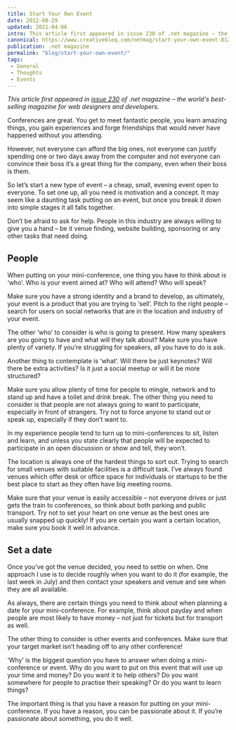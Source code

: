 ```yaml
---
title: Start Your Own Event
date: 2012-08-29
updated: 2021-04-06
intro: This article first appeared in issue 230 of .net magazine – the world's best-selling magazine for web designers and developers. Conferences are great. You get to meet fantastic people, you learn ...
canonical: https://www.creativebloq.com/netmag/start-your-own-event-8126128
publication: .net magazine
permalink: "blog/start-your-own-event/"
tags:
 - General
 - Thoughts
 - Events
---
```


_This article first appeared in [issue 230](https://www.netmagazine.com/shop/magazines/august-2012-230) of .net magazine – the world's best-selling magazine for web designers and developers._

Conferences are great. You get to meet fantastic people, you learn amazing things, you gain experiences and forge friendships that would never have happened without you attending.

However, not everyone can afford the big ones, not everyone can justify spending one or two days away from the computer and not everyone can convince their boss it’s a great thing for the company, even when their boss is them.

So let’s start a new type of event – a cheap, small, evening event open to everyone. To set one up, all you need is motivation and a concept. It may seem like a daunting task putting on an event, but once you break it down into simple stages it all falls together.

Don’t be afraid to ask for help. People in this industry are always willing to give you a hand – be it venue finding, website building, sponsoring or any other tasks that need doing.

## People

When putting on your mini-conference, one thing you have to think about is ‘who’. Who is your event aimed at? Who will attend? Who will speak?

Make sure you have a strong identity and a brand to develop, as ultimately, your event is a product that you are trying to ‘sell’. Pitch to the right people – search for users on social networks that are in the location and industry of your event.

The other ‘who’ to consider is who is going to present. How many speakers are you going to have and what will they talk about? Make sure you have plenty of variety. If you’re struggling for speakers, all you have to do is ask.

Another thing to contemplate is ‘what’. Will there be just keynotes? Will there be extra activities? Is it just a social meetup or will it be more structured?

Make sure you allow plenty of time for people to mingle, network and to stand up and have a toilet and drink break. The other thing you need to consider is that people are not always going to want to participate, especially in front of strangers. Try not to force anyone to stand out or speak up, especially if they don’t want to.

In my experience people tend to turn up to mini-conferences to sit, listen and learn, and unless you state clearly that people will be expected to participate in an open discussion or show and tell, they won’t.

The location is always one of the hardest things to sort out. Trying to search for small venues with suitable facilities is a difficult task. I’ve always found venues which offer desk or office space for individuals or startups to be the best place to start as they often have big meeting rooms.

Make sure that your venue is easily accessible – not everyone drives or just gets the train to conferences, so think about both parking and public transport. Try not to set your heart on one venue as the best ones are usually snapped up quickly! If you are certain you want a certain location, make sure you book it well in advance.

## Set a date

Once you’ve got the venue decided, you need to settle on when. One approach I use is to decide roughly when you want to do it (for example, the last week in July) and then contact your speakers and venue and see when they are all available.

As always, there are certain things you need to think about when planning a date for your mini-conference. For example, think about payday and when people are most likely to have money – not just for tickets but for transport as well.

The other thing to consider is other events and conferences. Make sure that your target market isn’t heading off to any other conference!

‘Why’ is the biggest question you have to answer when doing a mini-conference or event. Why do you want to put on this event that will use up your time and money? Do you want it to help others? Do you want somewhere for people to practise their speaking? Or do you want to learn things?

The important thing is that you have a reason for putting on your mini-conference. If you have a reason, you can be passionate about it. If you’re passionate about something, you do it well.
